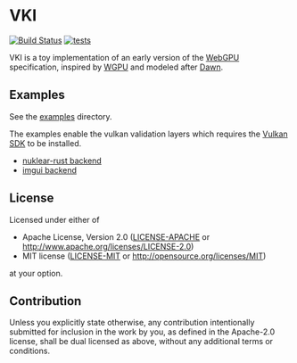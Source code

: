 # VKI

[![Build Status](https://dev.azure.com/aloucks/aloucks/_apis/build/status/aloucks.vki?branchName=master)](https://dev.azure.com/aloucks/aloucks/_build/latest?definitionId=1&branchName=master)
[![tests](https://github.com/aloucks/vki/workflows/tests/badge.svg)](https://github.com/aloucks/vki/actions?query=workflow%3Atests)

VKI is a toy implementation of an early version of the [WebGPU](https://github.com/gpuweb/gpuweb)
specification, inspired by [WGPU](https://github.com/gfx-rs/wgpu) and
modeled after [Dawn](https://dawn.googlesource.com/dawn).

## Examples

See the [examples](examples) directory.

The examples enable the vulkan validation layers which requires the
[Vulkan SDK](https://www.lunarg.com/vulkan-sdk/) to be installed.

- [nuklear-rust backend](https://github.com/aloucks/nuklear-test) 
- [imgui backend](https://github.com/aloucks/imgui-vki)

## License

Licensed under either of

 * Apache License, Version 2.0
   ([LICENSE-APACHE](LICENSE-APACHE) or http://www.apache.org/licenses/LICENSE-2.0)
 * MIT license
   ([LICENSE-MIT](LICENSE-MIT) or http://opensource.org/licenses/MIT)

at your option.

## Contribution

Unless you explicitly state otherwise, any contribution intentionally submitted
for inclusion in the work by you, as defined in the Apache-2.0 license, shall be
dual licensed as above, without any additional terms or conditions.